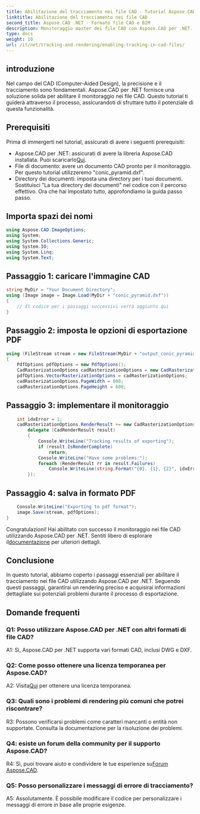 ```yaml
---
title: Abilitazione del tracciamento nei file CAD - Tutorial Aspose.CAD
linktitle: Abilitazione del tracciamento nei file CAD
second_title: Aspose.CAD .NET - Formato file CAD e BIM
description: Monitoraggio master dei file CAD con Aspose.CAD per .NET. Segui la nostra guida passo passo per un rendering preciso e il monitoraggio degli errori. Scarica ora!
type: docs
weight: 10
url: /it/net/tracking-and-rendering/enabling-tracking-in-cad-files/
---
```

## introduzione

Nel campo del CAD (Computer-Aided Design), la precisione e il tracciamento sono fondamentali. Aspose.CAD per .NET fornisce una soluzione solida per abilitare il monitoraggio nei file CAD. Questo tutorial ti guiderà attraverso il processo, assicurandoti di sfruttare tutto il potenziale di questa funzionalità.

## Prerequisiti

Prima di immergerti nel tutorial, assicurati di avere i seguenti prerequisiti:
-  Aspose.CAD per .NET: assicurati di avere la libreria Aspose.CAD installata. Puoi scaricarlo[Qui](https://releases.aspose.com/cad/net/).
- File di documento: avere un documento CAD pronto per il monitoraggio. Per questo tutorial utilizzeremo "conic_pyramid.dxf".
- Directory dei documenti: imposta una directory per i tuoi documenti. Sostituisci "La tua directory dei documenti" nel codice con il percorso effettivo.
Ora che hai impostato tutto, approfondiamo la guida passo passo.

## Importa spazi dei nomi

```csharp
using Aspose.CAD.ImageOptions;
using System;
using System.Collections.Generic;
using System.IO;
using System.Linq;
using System.Text;
```

## Passaggio 1: caricare l'immagine CAD

```csharp
string MyDir = "Your Document Directory";
using (Image image = Image.Load(MyDir + "conic_pyramid.dxf"))
{
    // Il codice per i passaggi successivi verrà aggiunto qui
}
```

## Passaggio 2: imposta le opzioni di esportazione PDF

```csharp
using (FileStream stream = new FileStream(MyDir + "output_conic_pyramid.pdf", FileMode.Create))
{
    PdfOptions pdfOptions = new PdfOptions();
    CadRasterizationOptions cadRasterizationOptions = new CadRasterizationOptions();
    pdfOptions.VectorRasterizationOptions = cadRasterizationOptions;
    cadRasterizationOptions.PageWidth = 800;
    cadRasterizationOptions.PageHeight = 600;
```

## Passaggio 3: implementare il monitoraggio

```csharp
    int idxError = 1;
    cadRasterizationOptions.RenderResult += new CadRasterizationOptions.CadRenderHandler(
        delegate (CadRenderResult result)
        {
            Console.WriteLine("Tracking results of exporting");
            if (result.IsRenderComplete)
                return;
            Console.WriteLine("Have some problems:");
            foreach (RenderResult rr in result.Failures)
                Console.WriteLine(string.Format("{0}. {1}, {2}", idxError++, rr.RenderCode.ToString(), rr.Message));
        });
```

## Passaggio 4: salva in formato PDF

```csharp
    Console.WriteLine("Exporting to pdf format");
    image.Save(stream, pdfOptions);
}
```

 Congratulazioni! Hai abilitato con successo il monitoraggio nei file CAD utilizzando Aspose.CAD per .NET. Sentiti libero di esplorare il[documentazione](https://reference.aspose.com/cad/net/) per ulteriori dettagli.

## Conclusione

In questo tutorial, abbiamo coperto i passaggi essenziali per abilitare il tracciamento nei file CAD utilizzando Aspose.CAD per .NET. Seguendo questi passaggi, garantirai un rendering preciso e acquisirai informazioni dettagliate sui potenziali problemi durante il processo di esportazione.

## Domande frequenti

### Q1: Posso utilizzare Aspose.CAD per .NET con altri formati di file CAD?

A1: Sì, Aspose.CAD per .NET supporta vari formati CAD, inclusi DWG e DXF.

### Q2: Come posso ottenere una licenza temporanea per Aspose.CAD?

 A2: Visita[Qui](https://purchase.aspose.com/temporary-license/) per ottenere una licenza temporanea.

### Q3: Quali sono i problemi di rendering più comuni che potrei riscontrare?

R3: Possono verificarsi problemi come caratteri mancanti o entità non supportate. Consulta la documentazione per la risoluzione dei problemi.

### Q4: esiste un forum della community per il supporto Aspose.CAD?

 R4: Sì, puoi trovare aiuto e condividere le tue esperienze su[Forum Aspose.CAD](https://forum.aspose.com/c/cad/19).

### Q5: Posso personalizzare i messaggi di errore di tracciamento?

A5: Assolutamente. È possibile modificare il codice per personalizzare i messaggi di errore in base alle proprie esigenze.